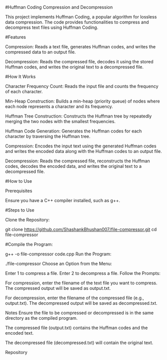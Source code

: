 #Huffman Coding Compression and Decompression

This project implements Huffman Coding, a popular algorithm for lossless data compression. The code provides functionalities to compress and decompress text files using Huffman Coding.

#Features

Compression: Reads a text file, generates Huffman codes, and writes the compressed data to an output file.

Decompression: Reads the compressed file, decodes it using the stored Huffman codes, and writes the original text to a decompressed file.

#How It Works

Character Frequency Count: Reads the input file and counts the frequency of each character.

Min-Heap Construction: Builds a min-heap (priority queue) of nodes where each node represents a character and its frequency.

Huffman Tree Construction: Constructs the Huffman tree by repeatedly merging the two nodes with the smallest frequencies.

Huffman Code Generation: Generates the Huffman codes for each character by traversing the Huffman tree.

Compression: Encodes the input text using the generated Huffman codes and writes the encoded data along with the Huffman codes to an output file.

Decompression: Reads the compressed file, reconstructs the Huffman codes, decodes the encoded data, and writes the original text to a decompressed file.

#How to Use

Prerequisites

Ensure you have a C++ compiler installed, such as g++.

#Steps to Use

Clone the Repository:

git clone https://github.com/ShashankBhushan007/file-compressor.git
cd file-compressor

#Compile the Program:

g++ -o file-compressor code.cpp
Run the Program:

./file-compressor
Choose an Option from the Menu:

Enter 1 to compress a file.
Enter 2 to decompress a file.
Follow the Prompts:

For compression, enter the filename of the text file you want to compress. The compressed output will be saved as output.txt.

For decompression, enter the filename of the compressed file (e.g., output.txt). The decompressed output will be saved as decompressed.txt.

Notes
Ensure the file to be compressed or decompressed is in the same directory as the compiled program.

The compressed file (output.txt) contains the Huffman codes and the encoded text.

The decompressed file (decompressed.txt) will contain the original text.

Repository
